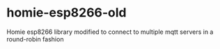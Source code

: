 # homie-esp8266-old
Homie esp8266 library modified to connect to multiple mqtt servers in a round-robin fashion
